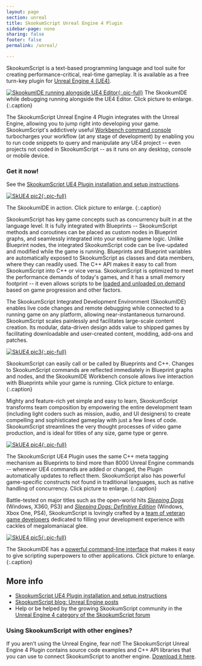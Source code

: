 ```yaml
---
layout: page
section: unreal
title: SkookumScript Unreal Engine 4 Plugin
sidebar-page: none
sharing: false
footer: false
permalink: /unreal/

---
```


SkookumScript is a text-based programming language and tool suite for creating performance-critical, real-time gameplay. It is available as a free turn-key plugin for [Unreal Engine 4 (UE4)][UE4]. 

[![SkookumIDE running alongside UE4 Editor](/images/galleries/Screens-sm.png){:.pic-full}](/images/galleries/Screens.png)
The SkookumIDE while debugging running alongside the UE4 Editor. Click picture to enlarge.
{:.caption}

The SkookumScript Unreal Engine 4 Plugin integrates with the Unreal Engine, allowing you to jump right into developing your game. SkookumScript's addictively useful [Workbench command console](/docs/v3.0/ide/workbench/) turbocharges your workflow (at any stage of development) by enabling you to run code snippets to query and manipulate any UE4 project -- even projects not coded in SkookumScript -- as it runs on any desktop, console or mobile device.

<div markdown="1" class="note">

### Get it now!
See the [SkookumScript UE4 Plugin installation and setup instructions](/docs/ue4/setup/).
</div>


[![SkUE4 pic2](/images/Unreal/SkookumIDE2017-2.jpg){:.pic-full}](/images/Unreal/SkookumIDE2017-2.jpg)

The SkookumIDE in action. Click picture to enlarge.
{:.caption}

SkookumScript has key game concepts such as concurrency built in at the language level. It is fully integrated with Blueprints -- SkookumScript methods and coroutines can be placed as custom nodes in Blueprint graphs, and seamlessly integrated into your existing game logic. Unlike Blueprint nodes, the integrated SkookumScript code can be live-updated and modified while the game is running. Blueprints and Blueprint variables are automatically exposed to SkookumScript as classes and data members, where they can readily used. The C++ API makes it easy to call from SkookumScript into C++ or vice versa. SkookumScript is optimized to meet the performance demands of today's games, and it has a small memory footprint -- it even allows scripts to be [loaded and unloaded on demand][Sk demand] based on game progression and other factors.

The SkookumScript Integrated Development Environment (SkookumIDE) enables live code changes and remote debugging while connected to a running game on any platform, allowing near-instantaneous turnaround. SkookumScript scales painlessly and facilitates large-scale content creation. Its modular, data-driven design adds value to shipped games by facilitating downloadable and user-created content, modding, add-ons and patches.

[![SkUE4 pic3](/images/Unreal/SkookumIDE2017-3.jpg){:.pic-full}](/images/Unreal/SkookumIDE2017-3.jpg)

SkookumScript can easily call or be called by Blueprints and C++. Changes to SkookumScript commands are reflected immediately in Blueprint graphs and nodes, and the SkookumIDE Workbench console allows live interaction with Blueprints while your game is running. Click picture to enlarge.
{:.caption}

Mighty and feature-rich yet simple and easy to learn, SkookumScript transforms team composition by empowering the entire development team (including light coders such as mission, audio, and UI designers) to create compelling and sophisticated gameplay with just a few lines of code. SkookumScript streamlines the very thought processes of video game production, and is ideal for titles of any size, game type or genre.

[![SkUE4 pic4](/images/Unreal/SkookumIDE2017-4.jpg){:.pic-full}](/images/Unreal/SkookumIDE2017-4.jpg)

The SkookumScript UE4 Plugin uses the same C++ meta tagging mechanism as Blueprints to bind more than 8000 Unreal Engine commands -- whenever UE4 commands are added or changed, the Plugin automatically updates to reflect them. SkookumScript also has powerful game-specific constructs not found in traditional languages, such as native handling of concurrency. Click picture to enlarge.
{:.caption}

Battle-tested on major titles such as the open-world hits *[Sleeping Dogs]* (Windows, X360, PS3) and [*Sleeping Dogs: Definitive Edition*][SDDE] (Windows, Xbox One, PS4), SkookumScript is lovingly crafted by a [team of veteran game developers][Sk team] dedicated to filling your development experience with cackles of megalomaniacal glee.

[![SkUE4 pic5](/images/Unreal/SkookumIDE2017-6.jpg){:.pic-full}](/images/Unreal/SkookumIDE2017-6.jpg)

The SkookumIDE has a [powerful command-line interface][Sk cmd] that makes it easy to give scripting superpowers to other applications. Click picture to enlarge.
{:.caption}


## More info

- [SkookumScript UE4 Plugin installation and setup instructions](/docs/ue4/setup/)
- [SkookumScript blog: Unreal Engine posts][SkUE4 blog]
- Help or be helped by the growing SkookumScript community in the [Unreal Engine 4 category of the SkookumScript forum][SkUE4 forum]

<div markdown="1" class="note info">

### Using SkookumScript with other engines?
If you aren't using the Unreal Engine, fear not! The SkookumScript Unreal Engine 4 Plugin contains source code examples and C++ API libraries that you can use to connect SkookumScript to another engine. [Download it here](/docs/ue4/setup/).
</div>


[Sk cmd]: /docs/v3.0/ide/command-line/ "Give other applications scripting super powers"
[Sk demand]: /docs/v3.0/rt/demand-loading/ "Demand Script Loading"
[Sk IDE]: /docs/v3.0/ide/workbench/ "SkookumIDE documentation"
[Sk team]: /about/team/ "The SkookumScript Mad Scientist Team"
[SkUE4 blog]: /blog/categories/unreal/ "SkookumScript blog"
[SkUE4 docs]: /docs/integrations/ue4plugin/ "UE4 Integration in Documentation"
[SkUE4 forum]: https://skookum.chat/c/unreal4-plugin "UE4 Category in SkookumScript forum"
[SkUE4 pic2]: /images/Unreal/SkookumIDE2017-2.jpg "The SkookumIDE in action" 
[SkUE4 pic3]: /images/Unreal/SkookumIDE2017-3.jpg "SkookumScript can easily call or be called by Blueprints and C++" 
[SkUE4 pic4]: /images/Unreal/SkookumIDE2017-4.jpg "SkookumScript's UE4 Bindings" 
[SkUE4 pic5]: /images/Unreal/SkookumIDE2017-6.jpg "Give other applications scripting superpowers" 
[Sleeping Dogs]: /about/#sleeping-dogs "Sleeping Dogs - SkookumScript Showcase"
[SDDE]: https://www.youtube.com/watch?v=XvESN76BUe4 "Sleeping Dogs: Definitive Edition - Launch Trailer"
[Triad Wars]: http://www.unitedfrontgames.com/games/triad-wars/ "Triad Wars - massively multiplayer open-world action adventure"
[UE4]: https://www.unrealengine.com/en-US/ "Unreal Engine 4 Site"
